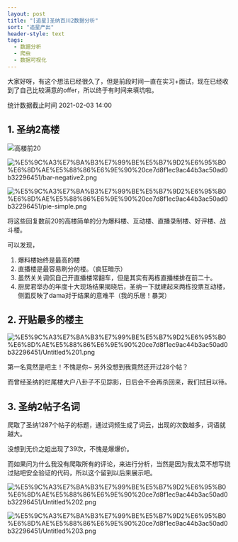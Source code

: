 ```yaml
---
layout: post
title: "[追星]圣纳百川2数据分析"
sort: "追星产出"
header-style: text
tags:
  - 数据分析
  - 爬虫
  - 数据可视化
---
```

大家好呀，有这个想法已经很久了，但是前段时间一直在实习+面试，现在已经收到了自己比较满意的offer，所以终于有时间来填坑啦。

统计数据截止时间 2021-02-03 14:00

## 1. 圣纳2高楼

![高楼前20](https://kazoottt-1256684243.cos.ap-chengdu.myqcloud.com/124456.png)

![%E5%9C%A3%E7%BA%B3%E7%99%BE%E5%B7%9D2%E6%95%B0%E6%8D%AE%E5%88%86%E6%9E%90%20ce7d8f1ec9ac44b3ac50ad0b32296451/bar-negative2.png](https://kazoottt-1256684243.cos.ap-chengdu.myqcloud.com/124528.png)

![%E5%9C%A3%E7%BA%B3%E7%99%BE%E5%B7%9D2%E6%95%B0%E6%8D%AE%E5%88%86%E6%9E%90%20ce7d8f1ec9ac44b3ac50ad0b32296451/pie-simple.png](https://kazoottt-1256684243.cos.ap-chengdu.myqcloud.com/124535.png)

将这些回复数前20的高楼简单的分为爆料楼、互动楼、直播录制楼、好评楼、战斗楼。

可以发现，

1. 爆料楼始终是最高的楼
2. 直播楼是最容易刷分的楼。（疯狂暗示）
3. 虽然关关调侃自己开直播楼常翻车，但是其实有两栋直播楼排在前二十。
4. 厨房君举办的年度十大现场结果揭晓后，圣纳一下就建起来两栋投票互动楼，侧面反映了dama对于结果的意难平（我的乐居！暴哭）

## 2. 开贴最多的楼主

![%E5%9C%A3%E7%BA%B3%E7%99%BE%E5%B7%9D2%E6%95%B0%E6%8D%AE%E5%88%86%E6%9E%90%20ce7d8f1ec9ac44b3ac50ad0b32296451/Untitled%201.png](https://kazoottt-1256684243.cos.ap-chengdu.myqcloud.com/124538.png)

第一名竟然是吧主！不愧是你~ 另外没想到我竟然还开过28个帖？

而曾经圣纳的烂尾楼大户八卦子不见踪影，日后会不会再杀回来，我们拭目以待。

## 3. 圣纳2帖子名词

爬取了圣纳1287个帖子的标题，通过词频生成了词云，出现的次数越多，词语就越大。

没想到无价之姐出现了39次，不愧是爆爆价。

而如果问为什么我没有爬取所有的评论，来进行分析，当然是因为我太菜不想写绕过贴吧安全验证的代码，所以这个留到以后来展示吧。

![%E5%9C%A3%E7%BA%B3%E7%99%BE%E5%B7%9D2%E6%95%B0%E6%8D%AE%E5%88%86%E6%9E%90%20ce7d8f1ec9ac44b3ac50ad0b32296451/Untitled%202.png](https://kazoottt-1256684243.cos.ap-chengdu.myqcloud.com/124545.png)

![%E5%9C%A3%E7%BA%B3%E7%99%BE%E5%B7%9D2%E6%95%B0%E6%8D%AE%E5%88%86%E6%9E%90%20ce7d8f1ec9ac44b3ac50ad0b32296451/Untitled%203.png](https://kazoottt-1256684243.cos.ap-chengdu.myqcloud.com/124548.png)